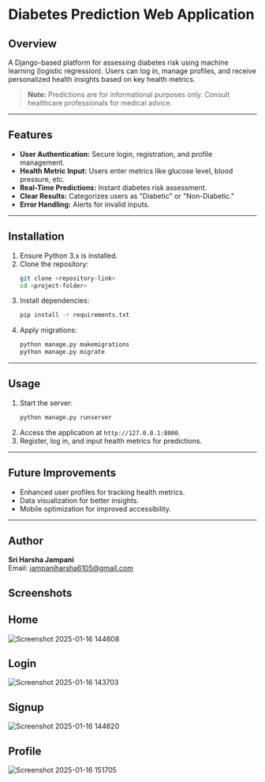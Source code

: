 # Diabetes Prediction Web Application

## Overview
A Django-based platform for assessing diabetes risk using machine learning (logistic regression). Users can log in, manage profiles, and receive personalized health insights based on key health metrics.

> **Note:** Predictions are for informational purposes only. Consult healthcare professionals for medical advice.

---

## Features
- **User Authentication:** Secure login, registration, and profile management.
- **Health Metric Input:** Users enter metrics like glucose level, blood pressure, etc.
- **Real-Time Predictions:** Instant diabetes risk assessment.
- **Clear Results:** Categorizes users as "Diabetic" or "Non-Diabetic."
- **Error Handling:** Alerts for invalid inputs.

---

## Installation
1. Ensure Python 3.x is installed.
2. Clone the repository:
   ```bash
   git clone <repository-link>
   cd <project-folder>
   ```
3. Install dependencies:
   ```bash
   pip install -r requirements.txt
   ```
4. Apply migrations:
   ```bash
   python manage.py makemigrations
   python manage.py migrate
   ```

---

## Usage
1. Start the server:
   ```bash
   python manage.py runserver
   ```
2. Access the application at `http://127.0.0.1:8000`.
3. Register, log in, and input health metrics for predictions.

---

## Future Improvements
- Enhanced user profiles for tracking health metrics.
- Data visualization for better insights.
- Mobile optimization for improved accessibility.

---

## Author
**Sri Harsha Jampani**  
Email: [jampaniharsha6105@gmail.com](mailto:jampaniharsha6105@gmail.com)




## Screenshots  

## Home
![Screenshot 2025-01-16 144608](https://github.com/user-attachments/assets/37574d8f-f3c1-4037-80f4-7c26637af813)

## Login
![Screenshot 2025-01-16 143703](https://github.com/user-attachments/assets/1aa54cf0-ac0a-45eb-9b53-5c07b4619cf7)

## Signup

![Screenshot 2025-01-16 144620](https://github.com/user-attachments/assets/f48c4db2-0bc5-4b35-9edb-589f35b95a98)

## Profile

![Screenshot 2025-01-16 151705](https://github.com/user-attachments/assets/63e9a653-ca33-446d-86ec-a224bf7172d4)





